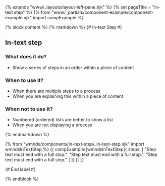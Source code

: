 {% extends "www/_layouts/layout-left-pane.njk" %}
{% set pageTitle = "In-text step" %}
{% from "www/_partials/component-example/component-example.njk" import compExample %}

{% block content %}
{% markdown %}
{# In-text Step #}

## In-text step

### What does it do?

- Show a series of steps in an order within a piece of content

### When to use it?

- When there are multiple steps to a process
- When you are explaining this within a piece of content

### When not to use it?

- Numbered (ordered) lists are better to show a list
- When you are not displaying a process

{% endmarkdown %}

{% from "wmnds/components/in-text-step/_in-text-step.njk" import wmndsInTextStep %}
{{
    compExample([wmndsInTextStep({
        steps: [
            "Step text must end with a full stop.",
            "Step text must end with a full stop.",
            "Step text must end with a full stop."
        ]
    })
])
}}

{# End label #}

{% endblock %}
